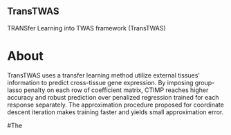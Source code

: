 ## TransTWAS
TRANSfer Learning into TWAS framework (TransTWAS)

# About
TransTWAS uses a transfer learning method utilize external tissues' information to predict cross-tissue gene expression. By imposing group-lasso penalty on each row of coefficient matrix, CTIMP reaches higher accuracy and robust prediction over penalized regression trained for each response separately. The approximation procedure proposed for coordinate descent iteration makes training faster and yields small approximation error. 

#The 
